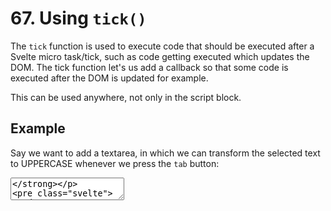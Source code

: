 # 67. Using `tick()`

The `tick` function is used to execute code that should be executed after a Svelte micro task/tick, such as code getting executed which updates the DOM.
The tick function let's us add a callback so that some code is executed after the DOM is updated for example.

This can be used anywhere, not only in the script block.

## Example

Say we want to add a textarea, in which we can transform the selected text to UPPERCASE whenever we press the `tab` button:

**<textarea>**
```svelte
<textarea rows="5" on:keydown={transform}>{text}</textarea>
```

**Code**
```js
function transform(event) {
    // ignore if any other key is pressed than TAB
    if (event.which !== 9) {
        return;
    }
    event.preventDefault();

    // get selection from textarea
    const selectionStart = event.target.selectionStart;
    const selectionEnd = event.target.selectionEnd;
    const value = event.target.value;

    // set the selected text to UPPERCASE
    // this will update the DOM since `text` is used in the markup
    // (triggering beforeUpdate & afterUpdate events)
    text =
        value.slice(0, selectionStart)
        + value.slice(selectionStart, selectionEnd).toUpperCase()
        + value.slice(selectionEnd);

    // re-select the previous selection instead of jumping to the end
    // THIS WILL NOT WORK
    // will be run during the same task/tick, before the DOM update
    // (then the selections was never updated)
    event.target.selectionStart = selectionStart;
    event.target.selectionEnd = selectionEnd;
    
    // THIS WILL WORK
    // the `tick()` function let's us add a callback function
    // which will be executed in the next task/tick
    // (meaning that the DOM gets a chance to update first)
    tick().then(() => {
        event.target.selectionStart = selectionStart;
        event.target.selectionEnd = selectionEnd;
    });
}
```

NOTE: you need to import the `tick` function from `svelte`.
